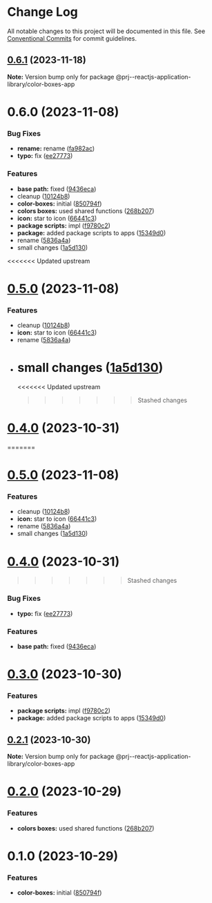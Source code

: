 # Change Log

All notable changes to this project will be documented in this file.
See [Conventional Commits](https://conventionalcommits.org) for commit guidelines.

## [0.6.1](https://github.com/paulAlexSerban/prj--reactjs-application-library/compare/@prj--reactjs-application-library/color-boxes-app@0.6.0...@prj--reactjs-application-library/color-boxes-app@0.6.1) (2023-11-18)

**Note:** Version bump only for package @prj--reactjs-application-library/color-boxes-app

# 0.6.0 (2023-11-08)

### Bug Fixes

-   **rename:** rename ([fa982ac](https://github.com/paulAlexSerban/prj--reactjs-application-library/commit/fa982ac05c386e2f9563611d754b73bc08b54894))
-   **typo:** fix ([ee27773](https://github.com/paulAlexSerban/prj--reactjs-application-library/commit/ee27773d297f6e7b332133693b4ea252f3fbeeff))

### Features

-   **base path:** fixed ([9436eca](https://github.com/paulAlexSerban/prj--reactjs-application-library/commit/9436ecafd5addb266153737a53f95922733b9a63))
-   cleanup ([10124b8](https://github.com/paulAlexSerban/prj--reactjs-application-library/commit/10124b85d9260ac3c1f12243dfd224e15f2ff101))
-   **color-boxes:** initial ([850794f](https://github.com/paulAlexSerban/prj--reactjs-application-library/commit/850794f60ef180d0d9f12935ee68ea06b8f1356c))
-   **colors boxes:** used shared functions ([268b207](https://github.com/paulAlexSerban/prj--reactjs-application-library/commit/268b2070e63daf3edfe30418dff6a7964921607e))
-   **icon:** star to icon ([66441c3](https://github.com/paulAlexSerban/prj--reactjs-application-library/commit/66441c346c41da6de5139894558be64060a0206c))
-   **package scripts:** impl ([f9780c2](https://github.com/paulAlexSerban/prj--reactjs-application-library/commit/f9780c2896d185c8adf83f5af0782939e799b430))
-   **package:** added package scripts to apps ([15349d0](https://github.com/paulAlexSerban/prj--reactjs-application-library/commit/15349d0e3d3eac4222a99a42b28d4d67b764557f))
-   rename ([5836a4a](https://github.com/paulAlexSerban/prj--reactjs-application-library/commit/5836a4a438310a321ee9024971f3d58e9d2bb23c))
-   small changes ([1a5d130](https://github.com/paulAlexSerban/prj--reactjs-application-library/commit/1a5d13041cf20d26020764e5df258eec0a23dc3f))

<<<<<<< Updated upstream

# [0.5.0](https://github.com/paulAlexSerban/prj--reactjs-component-lib/compare/@prj--reactjs-component-lib/color-boxes-app@0.4.0...@prj--reactjs-component-lib/color-boxes-app@0.5.0) (2023-11-08)

### Features

-   cleanup ([10124b8](https://github.com/paulAlexSerban/prj--reactjs-component-lib/commit/10124b85d9260ac3c1f12243dfd224e15f2ff101))
-   **icon:** star to icon ([66441c3](https://github.com/paulAlexSerban/prj--reactjs-component-lib/commit/66441c346c41da6de5139894558be64060a0206c))
-   rename ([5836a4a](https://github.com/paulAlexSerban/prj--reactjs-component-lib/commit/5836a4a438310a321ee9024971f3d58e9d2bb23c))
-   # small changes ([1a5d130](https://github.com/paulAlexSerban/prj--reactjs-component-lib/commit/1a5d13041cf20d26020764e5df258eec0a23dc3f))
    <<<<<<< Updated upstream
    > > > > > > > Stashed changes

# [0.4.0](https://github.com/paulAlexSerban/prj--reactjs-component-lib/compare/@prj--reactjs-component-lib/color-boxes-app@0.3.0...@prj--reactjs-component-lib/color-boxes-app@0.4.0) (2023-10-31)

=======

# [0.5.0](https://github.com/paulAlexSerban/prj--reactjs-application-library/compare/@prj--reactjs-application-library/color-boxes-app@0.4.0...@prj--reactjs-application-library/color-boxes-app@0.5.0) (2023-11-08)

### Features

-   cleanup ([10124b8](https://github.com/paulAlexSerban/prj--reactjs-application-library/commit/10124b85d9260ac3c1f12243dfd224e15f2ff101))
-   **icon:** star to icon ([66441c3](https://github.com/paulAlexSerban/prj--reactjs-application-library/commit/66441c346c41da6de5139894558be64060a0206c))
-   rename ([5836a4a](https://github.com/paulAlexSerban/prj--reactjs-application-library/commit/5836a4a438310a321ee9024971f3d58e9d2bb23c))
-   small changes ([1a5d130](https://github.com/paulAlexSerban/prj--reactjs-application-library/commit/1a5d13041cf20d26020764e5df258eec0a23dc3f))

# [0.4.0](https://github.com/paulAlexSerban/prj--reactjs-application-library/compare/@prj--reactjs-application-library/color-boxes-app@0.3.0...@prj--reactjs-application-library/color-boxes-app@0.4.0) (2023-10-31)

> > > > > > > Stashed changes

### Bug Fixes

-   **typo:** fix ([ee27773](https://github.com/paulAlexSerban/prj--reactjs-application-library/commit/ee27773d297f6e7b332133693b4ea252f3fbeeff))

### Features

-   **base path:** fixed ([9436eca](https://github.com/paulAlexSerban/prj--reactjs-application-library/commit/9436ecafd5addb266153737a53f95922733b9a63))

# [0.3.0](https://github.com/paulAlexSerban/prj--reactjs-application-library/compare/@prj--reactjs-application-library/color-boxes-app@0.2.1...@prj--reactjs-application-library/color-boxes-app@0.3.0) (2023-10-30)

### Features

-   **package scripts:** impl ([f9780c2](https://github.com/paulAlexSerban/prj--reactjs-application-library/commit/f9780c2896d185c8adf83f5af0782939e799b430))
-   **package:** added package scripts to apps ([15349d0](https://github.com/paulAlexSerban/prj--reactjs-application-library/commit/15349d0e3d3eac4222a99a42b28d4d67b764557f))

## [0.2.1](https://github.com/paulAlexSerban/prj--reactjs-application-library/compare/@prj--reactjs-application-library/color-boxes-app@0.2.0...@prj--reactjs-application-library/color-boxes-app@0.2.1) (2023-10-30)

**Note:** Version bump only for package @prj--reactjs-application-library/color-boxes-app

# [0.2.0](https://github.com/paulAlexSerban/prj--reactjs-application-library/compare/@prj--reactjs-application-library/color-boxes-app@0.1.0...@prj--reactjs-application-library/color-boxes-app@0.2.0) (2023-10-29)

### Features

-   **colors boxes:** used shared functions ([268b207](https://github.com/paulAlexSerban/prj--reactjs-application-library/commit/268b2070e63daf3edfe30418dff6a7964921607e))

# 0.1.0 (2023-10-29)

### Features

-   **color-boxes:** initial ([850794f](https://github.com/paulAlexSerban/prj--reactjs-application-library/commit/850794f60ef180d0d9f12935ee68ea06b8f1356c))
